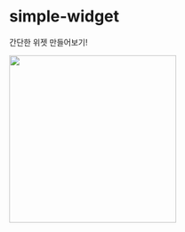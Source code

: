 # simple-widget
간단한 위젯 만들어보기!

<img src=https://user-images.githubusercontent.com/72188416/214001838-47e78007-8de4-45f6-b924-fda95eac036d.jpeg width=300>
